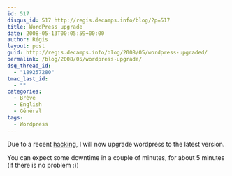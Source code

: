 ```yaml
---
id: 517
disqus_id: 517 http://regis.decamps.info/blog/?p=517
title: WordPress upgrade
date: 2008-05-13T00:05:59+00:00
author: Régis
layout: post
guid: http://regis.decamps.info/blog/2008/05/wordpress-upgraded/
permalink: /blog/2008/05/wordpress-upgrade/
dsq_thread_id:
  - "189257280"
tmac_last_id:
  - ""
categories:
  - Brève
  - English
  - Général
tags:
  - Wordpress
---
```

Due to a recent [hacking](http://regis.decamps.info/blog/2008/05/ce-blog-sest-fait-kacker/), I will now upgrade wordpress to the latest version. 

You can expect some downtime in a couple of minutes, for about 5 minutes (if there is no problem :))
